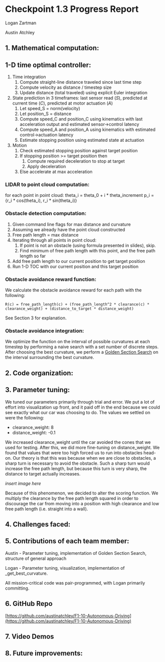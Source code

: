# Checkpoint 1.3 Progress Report

Logan Zartman

Austin Atchley

## 1. Mathematical computation:
## 1-D time optimal controller:
1. Time integration
    1. Compute straight-line distance traveled since last time step
    2. Compute velocity as distance / timestep size
    3. Update distance (total traveled) using explicit Euler integration
2. State prediction in 3 timeframes: last sensor read (*S*), predicted at current time (*C*), predicted at motor actuation (*A*)
    1. Let speed\_S = norm(velocity)
    2. Let position\_S = distance
    3. Compute speed\_C and position\_C using kinematics with last acceleration output and estimated sensor→control latency
    4. Compute speed\_A and position\_A using kinematics with estimated control→actuation latency
    5. Estimate stopping position using estimated state at actuation
3. Motion
    1. Check estimated stopping position against target position
    2. If stopping position >= target position then
        1. Compute required deceleration to stop at target
        2. Apply deceleration
    3. Else accelerate at max acceleration

### LIDAR to point cloud computation:
for each point in point cloud:
    theta_i = theta_0 + i * theta_increment
    p_i = {r_i * cos(theta_i), r_i * sin(theta_i)}

### Obstacle detection computation:
1. Given command line flags for max distance and curvature
2. Assuming we already have the point cloud constructed
3. Free path length = max distance
4. Iterating through all points in point cloud:
    1. If point is not an obstacle (using formula presented in slides), skip.
    2. Find minimum of free path length with this point, and the free path length so far
5. Add free path length to our current position to get target position
6. Run 1-D TOC with our current position and this target position

### Obstacle avoidance reward function:

We calculate the obstacle avoidance reward for each path with the following:

```
R(c) = free_path_length(c) + (free_path_length^2 * clearance(c) * clearance_weight) + (distance_to_target * distance_weight)
```

See Section 3 for explanation.

### Obstacle avoidance integration:

We optimize the function on the interval of possible curvatures at each timestep by performing a naive search with a set number of discrete steps. After choosing the best curvature, we perform a [Golden Section Search](https://en.wikipedia.org/wiki/Golden-section_search) on the interval surrounding the best curvature.


## 2. Code organization:


## 3. Parameter tuning:

We tuned our parameters primarily through trial and error. We put a lot of effort into visualization up front, and it paid off in the end because we could see exactly what our car was choosing to do. The values we settled on were the following:

- clearance_weight: 8
- distance_weight: -0.1

We increased clearance_weight until the car avoided the cones that we used for testing. After this, we did more fine-tuning on distance_weight. We found that values that were too high forced us to run into obstacles head-on. Our theory is that this was because when we are close to obstacles, a sharp turn is necessary to avoid the obstacle. Such a sharp turn would increase the free path length, but because this turn is very sharp, the distance to target actually increases.

*insert image here*

Because of this phenomenon, we decided to alter the scoring function. We multiply the clearance by the free path length squared in order to discourage the car from moving into a position with high clearance and low free path length (i.e. straight into a wall).

## 4. Challenges faced:


## 5. Contributions of each team member:

Austin - Parameter tuning, implementation of Golden Section Search, structure of general approach

Logan - Parameter tuning, visualization, implementation of _get_best_curvature.

All mission-critical code was pair-programmed, with Logan primarily committing.

## 6. GitHub Repo
[https://github.com/austinatchley/F1-10-Autonomous-Driving](https://github.com/austinatchley/F1-10-Autonomous-Driving)

## 7. Video Demos

[]()

## 8. Future improvements:


